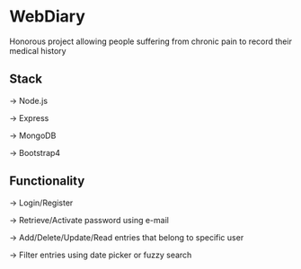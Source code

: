 # WebDiary
Honorous project allowing people suffering from chronic pain to record their medical history 

## Stack

-> Node.js

-> Express

-> MongoDB

-> Bootstrap4

## Functionality

  -> Login/Register 
  
  -> Retrieve/Activate password using e-mail
  
  -> Add/Delete/Update/Read entries that belong to specific user
  
  -> Filter entries using date picker or fuzzy search
